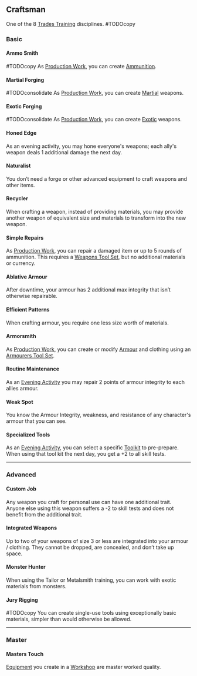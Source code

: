 ## Craftsman
One of the 8 [Trades Training](Trades-Training) disciplines.
#TODOcopy 

### Basic
#### Ammo Smith
#TODOcopy 
As [Production Work](Telling-The-Story#Production%20Work), you can create [Ammunition](Resources#Ammunition).

#### Martial Forging
#TODOconsolidate 
As [Production Work](Telling-The-Story#Production%20Work), you can create [Martial](Weapons#Martial) weapons.

#### Exotic Forging
#TODOconsolidate
As [Production Work](Telling-The-Story#Production%20Work), you can create [Exotic](Weapons#Exotic) weapons.

#### Honed Edge
As an evening activity, you may hone everyone's weapons; each ally's weapon deals 1 additional damage the next day.

#### Naturalist
You don’t need a forge or other advanced equipment to craft weapons and other items.

#### Recycler
When crafting a weapon, instead of providing materials, you may provide another weapon of equivalent size and materials to transform into the new weapon.

#### Simple Repairs
As [Production Work](Telling-The-Story#Production%20Work), you can repair a damaged item or up to 5 rounds of ammunition. This requires a [Weapons Tool Set](Example-Gear#Weapons%20Tool%20Set), but no additional materials or currency.

#### Ablative Armour
After downtime, your armour has 2 additional max integrity that isn’t otherwise repairable.

#### Efficient Patterns
When crafting armour, you require one less size worth of materials.

#### Armorsmith
As [Production Work](Telling-The-Story#Production%20Work), you can create or modify [Armour](Armour) and clothing using an [Armourers Tool Set](Example-Gear#Armourers%20Tool%20Set).

#### Routine Maintenance
As an [Evening Activity](Telling-The-Story#Evening%20Activity) you may repair 2 points of armour integrity to each allies armour.

#### Weak Spot
You know the Armour Integrity, weakness, and resistance of any character's armour that you can see.

#### Specialized Tools
As an [Evening Activity](Telling-The-Story#Evening%20Activity), you can select a specific [Toolkit](Gear#Toolkits) to pre-prepare. When using that tool kit the next day, you get a +2 to all skill tests.

---
### Advanced
#### Custom Job
Any weapon you craft for personal use can have one additional trait. Anyone else using this weapon suffers a -2 to skill tests and does not benefit from the additional trait.

#### Integrated Weapons
Up to two of your weapons of size 3 or less are integrated into your armour / clothing. They cannot be dropped, are concealed, and don’t take up space.

#### Monster Hunter
When using the Tailor or Metalsmith training, you can work with exotic materials from monsters.

#### Jury Rigging
#TODOcopy 
You can create single-use tools using exceptionally basic materials, simpler than would otherwise be allowed.

---
### Master

#### Masters Touch
[Equipment](Equipment) you create in a [Workshop](Example-Infrastructure#Workshop) are master worked quality.


